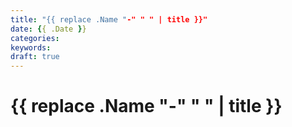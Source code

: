 ```yaml
---
title: "{{ replace .Name "-" " " | title }}"
date: {{ .Date }}
categories:
keywords:
draft: true
---
```


# {{ replace .Name "-" " " | title }}
